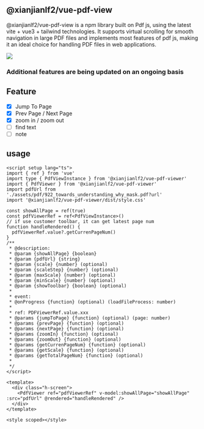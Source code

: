## @xianjianlf2/vue-pdf-view

@xianjianlf2/vue-pdf-view is a npm library built on Pdf js, using the latest vite + vue3 + tailwind technologies. It supports virtual scrolling for smooth navigation in large PDF files and implements most features of pdf js, making it an ideal choice for handling PDF files in web applications.

![](https://img.shields.io/badge/version-0.0.11-blue)

### Additional features are being updated on an ongoing basis

## Feature

- [x] Jump To Page
- [x] Prev Page / Next Page
- [x] zoom in  / zoom out
- [ ] find text
- [ ] note

## usage


```vue
<script setup lang="ts">
import { ref } from 'vue'
import type { PdfViewInstance } from '@xianjianlf2/vue-pdf-viewer'
import { PdfViewer } from '@xianjianlf2/vue-pdf-viewer'
import pdfUrl from './assets/pdf/922_towards_understanding_why_mask.pdf?url'
import '@xianjianlf2/vue-pdf-viewer/dist/style.css'

const showAllPage = ref(true)
const pdfViewerRef = ref<PdfViewInstance>()
// if use customer toolbar, it can get latest page num
function handleRendered() {
  pdfViewerRef.value?.getCurrenPageNum()
}
/**
 * @description:
 * @param {showAllPage} {boolean}
 * @param {pdfUrl} {string}
 * @param {scale} {number} (optional)
 * @param {scaleStep} {number} (optional)
 * @param {maxScale} {number} (optional)
 * @param {minScale} {number} (optional)
 * @param {showToolbar} {boolean} (optional)
 *
 * event:
 * @onProgress {function} (optional) (loadFileProcess: number)
 *
 * ref: PDFViewerRef.value.xxx
 * @params {jumpToPage} {function} (optional) (page: number)
 * @params {prevPage} {function} (optional)
 * @params {nextPage} {function} (optional)
 * @params {zoomIn} {function} (optional)
 * @params {zoomOut} {function} (optional)
 * @params {getCurrenPageNum} {function} (optional)
 * @params {getScale} {function} (optional)
 * @params {getTotalPageNum} {function} (optional)
 *
 */
</script>

<template>
  <div class="h-screen">
    <PdfViewer ref="pdfViewerRef" v-model:showAllPage="showAllPage" :src="pdfUrl" @rendered="handleRendered" />
  </div>
</template>

<style scoped></style>
```
